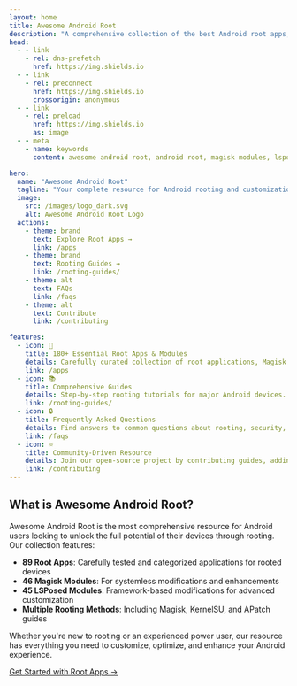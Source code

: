 ```yaml
---
layout: home
title: Awesome Android Root
description: "A comprehensive collection of the best Android root apps, Magisk modules, LSPosed modules, tools, and detailed guides for Android enthusiasts."
head:
  - - link
    - rel: dns-prefetch
      href: https://img.shields.io
  - - link
    - rel: preconnect
      href: https://img.shields.io
      crossorigin: anonymous
  - - link
    - rel: preload
      href: https://img.shields.io
      as: image
  - - meta
    - name: keywords
      content: awesome android root, android root, magisk modules, lsposed modules, root apps, kernelsu, apatch, android customization, root guides

hero:
  name: "Awesome Android Root"
  tagline: "Your complete resource for Android rooting and customization"
  image:
    src: /images/logo_dark.svg
    alt: Awesome Android Root Logo
  actions:
    - theme: brand
      text: Explore Root Apps →
      link: /apps
    - theme: brand
      text: Rooting Guides →
      link: /rooting-guides/
    - theme: alt
      text: FAQs
      link: /faqs
    - theme: alt
      text: Contribute
      link: /contributing

features:
  - icon: 📱
    title: 180+ Essential Root Apps & Modules
    details: Carefully curated collection of root applications, Magisk modules, and LSPosed modules organized by category and use case.
    link: /apps
  - icon: 📚
    title: Comprehensive Guides
    details: Step-by-step rooting tutorials for major Android devices. Clear instructions for Xiaomi.
    link: /rooting-guides/
  - icon: 🔒
    title: Frequently Asked Questions
    details: Find answers to common questions about rooting, security, and device compatibility.
    link: /faqs
  - icon: ⭐
    title: Community-Driven Resource
    details: Join our open-source project by contributing guides, adding new apps, or fixing issues to help the Android rooting community.
    link: /contributing
---
```


## What is Awesome Android Root?

Awesome Android Root is the most comprehensive resource for Android users looking to unlock the full potential of their devices through rooting. Our collection features:

- **89 Root Apps**: Carefully tested and categorized applications for rooted devices
- **46 Magisk Modules**: For systemless modifications and enhancements
- **45 LSPosed Modules**: Framework-based modifications for advanced customization
- **Multiple Rooting Methods**: Including Magisk, KernelSU, and APatch guides

Whether you're new to rooting or an experienced power user, our resource has everything you need to customize, optimize, and enhance your Android experience.

[Get Started with Root Apps →](/apps)